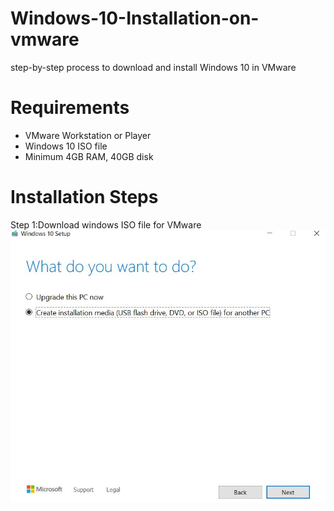 # Windows-10-Installation-on-vmware
step-by-step process to download and install Windows 10 in VMware
# Requirements

- VMware Workstation or Player
- Windows 10 ISO file
- Minimum 4GB RAM, 40GB disk

# Installation Steps

Step 1:Download windows ISO file for VMware
![image alt](https://github.com/Divya26101993/Windows-10-Installation-on-vmware/blob/main/step%201-windows%2010%20setup%20.png?raw=true)
